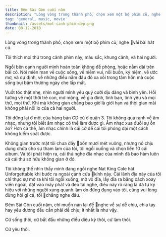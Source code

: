 ```yaml
---
title: Đêm Sài Gòn cuối năm
description: "Lòng vòng trong thành phố, chọn xem một bộ phim cũ, nghe \x1Cvài bài hát cũ."
tag: 'general, music, movie'
thumbnail: /assets/mot-canh-phim-dep.png
date: 08-12-2018
---
```

Lòng vòng trong thành phố, chọn xem một bộ phim cũ, nghe vài bài hát cũ.

Tôi thích mọi thứ trong cảnh phim này, màu sắc, khung cảnh, và hai người.

Ngồi bên cạnh người mình hoàn toàn không đề phòng, hoặc nằm dài trên bãi cỏ. Nói miên man về cuộc sống, về niềm vui, nỗi buồn, kỷ niệm, về ước mơ, và dự định, về những điều nằm đâu đó xa xôi trong tâm hồn mà cuộc sống bụi bặm thường ngày che lấp mất.

Vuốt tóc thật nhẹ, nhìn người mình yêu quý cười dịu dàng và bình yên. Hồi tưởng về một thời trẻ con, mơ mộng, về gia đình, tình bạn, tình yêu và mọi thứ, mọi thứ. Khi mà không gian chẳng bao giờ là giới hạn và thời gian mãi không phải nỗi lo của cả hai người.

Tôi dừng lại ở một cửa hàng bán CD cũ ở quận 3. Tôi không quá rành về âm nhạc, nhưng tôi biết âm nhạc có thể làm được gì. Âm nhạc xua đuổi sự ồn ào? Hơn cả thế, âm nhạc chính là cái cớ để cái tôi phóng đại một cách không kiểm soát được.

Không gian trước mặt tôi chưa đầy bốn mươi mét vuông, nhưng nó chịu dung chứa cho sự tham lam của tôi, tôi ngồi xuống và chọn liền 10 cái album. Và tôi phát hiện ra, cái thú nghe đĩa nhạc của mình đã bao hàm luôn cả cái thú sở hữu không gian ở đó.

Tôi không thể nhìn thấy mình đang ngồi nghe Nat King Cole hát Unforgettable khi bước ra ngoài cánh cửa kính này. Cái lãnh địa này của tôi chỉ thực sự mở ra khi tôi ngồi xuống, mở vỏ đĩa, lấy đĩa ra bằng cách xoay viền ngoài, đặt vào máy phát và đeo tai nghe, điều này rõ ràng là đã tự ký hiệu với những người xung quanh làm ơn đừng đụng vào tôi, cũng vui lòng đừng hỏi gì cả, tôi chẳng nghe đâu.

Đêm Sài Gòn cuối năm, chỉ muốn nán lại để nghe về sự dễ chịu, chia tay hay yêu đương đều cần phải dễ chịu, ít nhất là như vậy.

Cứ sống thôi, cứ bắt đầu những điều diệu kỳ thôi, cứ làm thôi.

Cứ yêu thôi.
